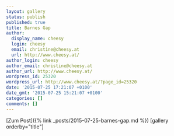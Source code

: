 ```yaml
---
layout: gallery
status: publish
published: true
title: Barnes Gap
author:
  display_name: cheesy
  login: cheesy
  email: christine@cheesy.at
  url: http://www.cheesy.at/
author_login: cheesy
author_email: christine@cheesy.at
author_url: http://www.cheesy.at/
wordpress_id: 25320
wordpress_url: http://www.cheesy.at/?page_id=25320
date: '2015-07-25 17:21:07 +0100'
date_gmt: '2015-07-25 15:21:07 +0100'
categories: []
comments: []
---
```


[Zum Post]({% link _posts/2015-07-25-barnes-gap.md %})
[gallery orderby="title"]
